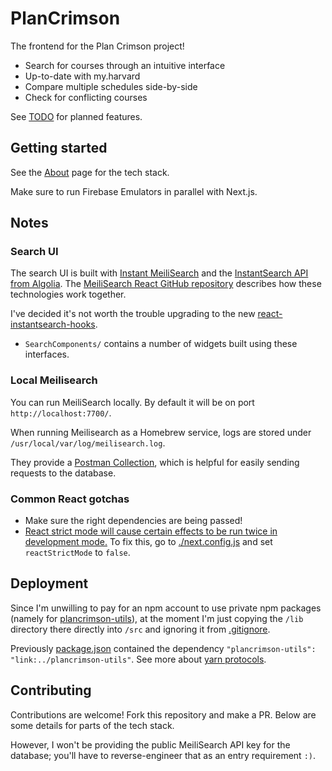 # PlanCrimson

The frontend for the Plan Crimson project!

- Search for courses through an intuitive interface
- Up-to-date with my.harvard
- Compare multiple schedules side-by-side
- Check for conflicting courses

See [TODO](./TODO.md) for planned features.

## Getting started

See the [About](pages/about.tsx) page for the tech stack.

Make sure to run Firebase Emulators in parallel with Next.js.

## Notes

### Search UI

The search UI is built with [Instant MeiliSearch](https://github.com/meilisearch/instant-meilisearch) and the [InstantSearch API from Algolia](https://www.algolia.com/doc/api-reference/widgets/react/). The [MeiliSearch React GitHub repository](https://github.com/meilisearch/meilisearch-react/) describes how these technologies work together.

I've decided it's not worth the trouble upgrading to the new [react-instantsearch-hooks](https://github.com/algolia/instantsearch/tree/master/packages/react-instantsearch-hooks-web).

- `SearchComponents/` contains a number of widgets built using these interfaces.

### Local Meilisearch

You can run MeiliSearch locally. By default it will be on port `http://localhost:7700/`.

When running Meilisearch as a Homebrew service, logs are stored under `/usr/local/var/log/meilisearch.log`.

They provide a [Postman Collection](https://www.meilisearch.com/docs/learn/cookbooks/postman_collection), which is helpful
for easily sending requests to the database.

### Common React gotchas

- Make sure the right dependencies are being passed!
- [React strict mode will cause certain effects to be run twice in development mode.](https://react.dev/learn/you-might-not-need-an-effect) To fix this, go to [./next.config.js](./next.config.js) and set `reactStrictMode` to `false`.

## Deployment

Since I'm unwilling to pay for an npm account to use private npm packages (namely for [plancrimson-utils](https://github.com/HUMIC-AI/plancrimson-utils)), at the moment I'm just copying the `/lib` directory there directly into `/src` and ignoring it from [.gitignore](./.gitignore).

Previously [package.json](./package.json) contained the dependency `"plancrimson-utils": "link:../plancrimson-utils"`. See more about [yarn protocols](https://yarnpkg.com/features/protocols).

## Contributing

Contributions are welcome! Fork this repository and make a PR. Below are some details for parts of the tech stack.

However, I won't be providing the public MeiliSearch API key for the database; you'll have to reverse-engineer that as an entry requirement `:)`.
